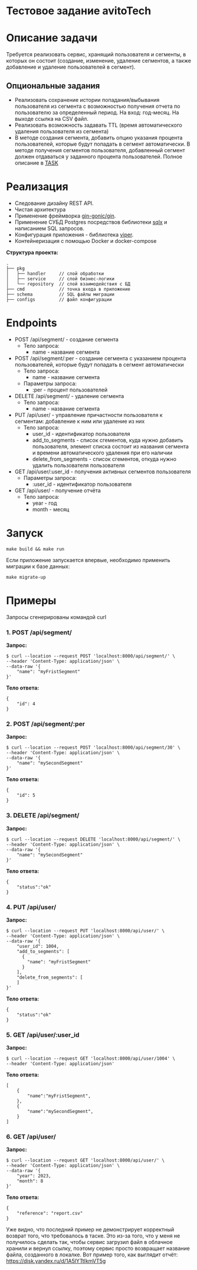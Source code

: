 # Тестовое задание avitoTech

<!-- ToC start -->
# Описание задачи
Требуется реализовать сервис, хранящий пользователя и сегменты, в которых он состоит (создание, изменение, удаление сегментов, а также добавление и удаление пользователей в сегмент).
## Опциональные задания
- Реализовать сохранение истории попадания/выбывания пользователя из сегмента с возможностью получения отчета по пользователю за определенный период. На вход: год-месяц. На выходе ссылка на CSV файл.
- Реализовать возможность задавать TTL (время автоматического удаления пользователя из сегмента)
- В методе создания сегмента, добавить опцию указания процента пользователей, которые будут попадать в сегмент автоматически. В методе получения сегментов пользователя, добавленный сегмент должен отдаваться у заданного процента пользователей.
Полное описание в [TASK](https://github.com/avito-tech/backend-trainee-assignment-2023)

# Реализация
- Следование дизайну REST API.
- Чистая архитектура
- Применение фреймворка [gin-gonic/gin](https://github.com/gin-gonic/gin).
- Применение СУБД Postgres посредствов библиотеки [sqlx](https://github.com/jmoiron/sqlx) и написанием SQL запросов.
- Конфигурация приложения - библиотека [viper](https://github.com/spf13/viper).
- Контейнеризация с помощью Docker и docker-compose

**Структура проекта:**
```
.
├── pkg
│   ├── handler     // слой обработки
│   ├── service     // слой бизнес-логики
│   └── repository  // слой взаимодействия с БД
├── cmd             // точка входа в приложение
├── schema          // SQL файлы миграции
├── configs         // файл конфигурации
```

# Endpoints

- POST /api/segment/ - создание сегмента
    - Тело запроса:
        - name - название сегмента
- POST /api/segment/:per - создание сегмента с указанием процента пользователей, которые будут попадать в сегмент автоматически
    - Тело запроса:
        - name - название сегмента
    - Параметры запроса:
        - :per - процент пользователей
- DELETE /api/segment/ - удаление сегмента
    - Тело запроса:
        - name - название сегмента
- PUT /api/user/ - управление причастности пользователя к сегментам: добавление к ним или удаление из них
    - Тело запроса:
        - user_id - идентификатор пользователя
        - add_to_segments - список сгементов, куда нужно добавить пользователя, элемент списка состоит из названия сегмента и времени автоматического удаления при его наличии  
        - delete_from_segments - список сгементов, откуда нужно удалить пользователя пользователя
- GET /api/user/:user_id - получения активных сегментов пользователя
    - Параметры запроса:
        - :user_id - идентификатор пользователя
- GET /api/user/ - получение отчёта
    - Тело запроса:
        - year - год
        - month - месяц
     
# Запуск
```
make build && make run
```
Если приложение запускается впервые, необходимо применить миграции к базе данных:
```
make migrate-up
```

# Примеры

Запросы сгенерированы командой curl

### 1. POST /api/segment/
**Запрос:**
```
$ curl --location --request POST 'localhost:8000/api/segment/' \
--header 'Content-Type: application/json' \
--data-raw '{
    "name": "myFristSegment"
}'
```
**Тело ответа:**
```
{
    "id": 4
}
```

### 2. POST /api/segment/:per
**Запрос:**
```
$ curl --location --request POST 'localhost:8000/api/segment/30' \
--header 'Content-Type: application/json' \
--data-raw '{
    "name": "mySecondSegment"
}'
```
**Тело ответа:**
```
{
    "id": 5
}
```

### 3. DELETE /api/segment/
**Запрос:**
```
$ curl --location --request DELETE 'localhost:8000/api/segment/' \
--header 'Content-Type: application/json' \
--data-raw '{
    "name": "mySecondSegment"
}'
```
**Тело ответа:**
```
{
    "status":"ok"
}
```

### 4. PUT /api/user/
**Запрос:**
```
$ curl --location --request PUT 'localhost:8000/api/user/' \
--header 'Content-Type: application/json' \
--data-raw '{
    "user_id": 1004,
    "add_to_segments": [
      {
        "name": "myFristSegment"
      }
    ],
    "delete_from_segments": [
    ]
}'
```
**Тело ответа:**
```
{
    "status":"ok"
}
```

### 5. GET /api/user/:user_id
**Запрос:**
```
$ curl --location --request GET 'localhost:8000/api/user/1004' \
--header 'Content-Type: application/json'
```
**Тело ответа:**
```
[
    {
        "name":"myFristSegment",
    },
    {
        "name":"mySecondSegment",
    }
]
```



### 6. GET /api/user/
**Запрос:**
```
$ curl --location --request GET 'localhost:8000/api/user/' \
--header 'Content-Type: application/json' \
--data-raw '{
    "year": 2023,
    "month": 8
}'
```
**Тело ответа:**
```
{
    "reference": "report.csv"
}
```
Уже видно, что последний пример не демонстрирует корректный возврат того, что требовалось в таске. 
Это из-за того, что у меня не получилось сделать так, чтобы сервис загрузил файл в облачное хранили и вернул ссылку, 
поэтому сервис просто возвращает название файла, созданного в локалке. Вот пример того, как выглядит отчёт: https://disk.yandex.ru/d/1A5lYTtIkmVT5g
